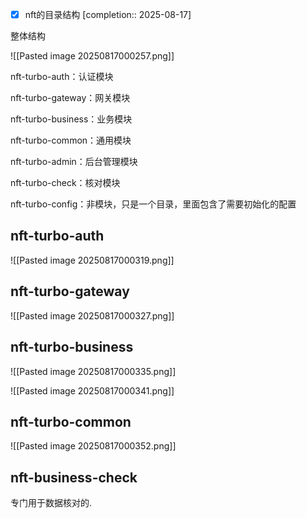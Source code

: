 - [x] nft的目录结构  [completion:: 2025-08-17]

整体结构

![[Pasted image 20250817000257.png]]

nft-turbo-auth：认证模块

nft-turbo-gateway：网关模块

nft-turbo-business：业务模块

nft-turbo-common：通用模块

nft-turbo-admin：后台管理模块

nft-turbo-check：核对模块

nft-turbo-config：非模块，只是一个目录，里面包含了需要初始化的配置

## nft-turbo-auth

![[Pasted image 20250817000319.png]]

## nft-turbo-gateway

![[Pasted image 20250817000327.png]]

## nft-turbo-business

![[Pasted image 20250817000335.png]]

![[Pasted image 20250817000341.png]]

## nft-turbo-common

![[Pasted image 20250817000352.png]]

## nft-business-check

专门用于数据核对的.